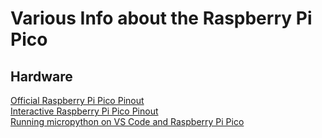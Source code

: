 # Various Info about the Raspberry Pi Pico  
## Hardware
[Official Raspberry Pi Pico Pinout](https://datasheets.raspberrypi.com/pico/Pico-R3-A4-Pinout.pdf)  
[Interactive Raspberry Pi Pico Pinout](https://pico.pinout.xyz/)  
[Running micropython on VS Code and Raspberry Pi Pico](https://randomnerdtutorials.com/raspberry-pi-pico-vs-code-micropython/)